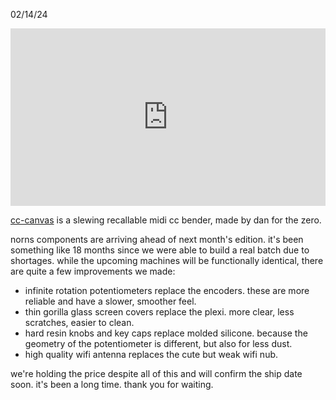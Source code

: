 02/14/24

<div style="padding-bottom: 56.25%; position: relative;"><iframe style="position: absolute; top: 0px; left: 0px; width: 100%; height: 100%;" src="https://player.vimeo.com/video/913013027?autopause=0&byline=0&fun=0&portrait=0&title=0&transparent=0" allow="accelerometer; autoplay; encrypted-media; gyroscope; picture-in-picture; fullscreen"  width="100%" height="100%" frameborder="0"></iframe></div>

[cc-canvas](https://llllllll.co/t/cc-canvas/66147) is a slewing recallable midi cc bender, made by dan for the zero.

norns components are arriving ahead of next month's edition. it's been something like 18 months since we were able to build a real batch due to shortages. while the upcoming machines will be functionally identical, there are quite a few improvements we made:

- infinite rotation potentiometers replace the encoders. these are more reliable and have a slower, smoother feel.
- thin gorilla glass screen covers replace the plexi. more clear, less scratches, easier to clean.
- hard resin knobs and key caps replace molded silicone. because the geometry of the potentiometer is different, but also for less dust.
- high quality wifi antenna replaces the cute but weak wifi nub.

we're holding the price despite all of this and will confirm the ship date soon. it's been a long time. thank you for waiting.
